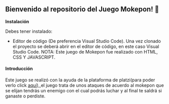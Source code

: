 ## Bienvenido al repositorio del Juego Mokepon! 🐼
**Instalación**

Debes tener instalado:
- Editor de código (De preferencia Visual Studio Code).
Una vez clonado el proyecto se deberá abrir en el editor de código, en este caso Visual Studio Code.
NOTA: Este juego de Mokepon fue realizado con HTML, CSS Y JAVASCRIPT.

#### Introducción
Este juego se realizó con la ayuda de la plataforma de platzi(para poder verlo click [aquí](https://platzi.com/cursos/programacion-basica/)),,el juego trata de unos ataques de acuerdo al mokepon que se elijan tendrás un enemigo con el cual podrás luchar y al final te saldrá si ganaste o perdiste.

